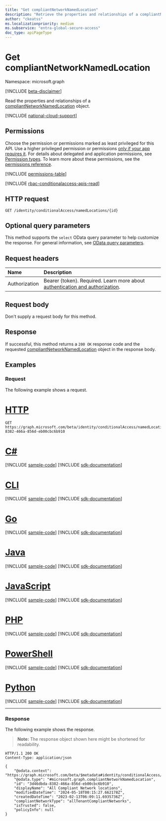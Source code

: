 ```yaml
---
title: "Get compliantNetworkNamedLocation"
description: "Retrieve the properties and relationships of a compliantNetworkNamedLocation object."
author: "ckeatss"
ms.localizationpriority: medium
ms.subservice: "entra-global-secure-access"
doc_type: apiPageType
---
```


# Get compliantNetworkNamedLocation

Namespace: microsoft.graph

[!INCLUDE [beta-disclaimer](../../includes/beta-disclaimer.md)]

Read the properties and relationships of a [compliantNetworkNamedLocation](../resources/compliantnetworknamedlocation.md) object.

[!INCLUDE [national-cloud-support](../../includes/all-clouds.md)]

## Permissions

Choose the permission or permissions marked as least privileged for this API. Use a higher privileged permission or permissions [only if your app requires it](/graph/permissions-overview#best-practices-for-using-microsoft-graph-permissions). For details about delegated and application permissions, see [Permission types](/graph/permissions-overview#permission-types). To learn more about these permissions, see the [permissions reference](/graph/permissions-reference).

<!-- { "blockType": "permissions", "name": "compliantnetworknamedlocation_get" } -->
[!INCLUDE [permissions-table](../includes/permissions/compliantnetworknamedlocation-get-permissions.md)]

[!INCLUDE [rbac-conditionalaccess-apis-read](../includes/rbac-for-apis/rbac-conditionalaccess-apis-read.md)]

## HTTP request

<!-- {
  "blockType": "ignored"
}
-->
``` http
GET /identity/conditionalAccess/namedLocations/{id}
```

## Optional query parameters

This method supports the `select` OData query parameter to help customize the response. For general information, see [OData query parameters](/graph/query-parameters).

## Request headers

| Name      |Description|
|:----------|:----------|
|Authorization|Bearer {token}. Required. Learn more about [authentication and authorization](/graph/auth/auth-concepts).|

## Request body

Don't supply a request body for this method.

## Response

If successful, this method returns a `200 OK` response code and the requested [compliantNetworkNamedLocation](../resources/compliantnetworknamedlocation.md) object in the response body.

## Examples

### Request

The following example shows a request.
# [HTTP](#tab/http)
<!-- {
  "blockType": "request",
  "name": "get_compliantnetworknamedlocation"
}
-->
``` http
GET https://graph.microsoft.com/beta/identity/conditionalAccess/namedLocations/3d46dbda-8382-466a-856d-eb00cbc6b910
```

# [C#](#tab/csharp)
[!INCLUDE [sample-code](../includes/snippets/csharp/get-compliantnetworknamedlocation-csharp-snippets.md)]
[!INCLUDE [sdk-documentation](../includes/snippets/snippets-sdk-documentation-link.md)]

# [CLI](#tab/cli)
[!INCLUDE [sample-code](../includes/snippets/cli/get-compliantnetworknamedlocation-cli-snippets.md)]
[!INCLUDE [sdk-documentation](../includes/snippets/snippets-sdk-documentation-link.md)]

# [Go](#tab/go)
[!INCLUDE [sample-code](../includes/snippets/go/get-compliantnetworknamedlocation-go-snippets.md)]
[!INCLUDE [sdk-documentation](../includes/snippets/snippets-sdk-documentation-link.md)]

# [Java](#tab/java)
[!INCLUDE [sample-code](../includes/snippets/java/get-compliantnetworknamedlocation-java-snippets.md)]
[!INCLUDE [sdk-documentation](../includes/snippets/snippets-sdk-documentation-link.md)]

# [JavaScript](#tab/javascript)
[!INCLUDE [sample-code](../includes/snippets/javascript/get-compliantnetworknamedlocation-javascript-snippets.md)]
[!INCLUDE [sdk-documentation](../includes/snippets/snippets-sdk-documentation-link.md)]

# [PHP](#tab/php)
[!INCLUDE [sample-code](../includes/snippets/php/get-compliantnetworknamedlocation-php-snippets.md)]
[!INCLUDE [sdk-documentation](../includes/snippets/snippets-sdk-documentation-link.md)]

# [PowerShell](#tab/powershell)
[!INCLUDE [sample-code](../includes/snippets/powershell/get-compliantnetworknamedlocation-powershell-snippets.md)]
[!INCLUDE [sdk-documentation](../includes/snippets/snippets-sdk-documentation-link.md)]

# [Python](#tab/python)
[!INCLUDE [sample-code](../includes/snippets/python/get-compliantnetworknamedlocation-python-snippets.md)]
[!INCLUDE [sdk-documentation](../includes/snippets/snippets-sdk-documentation-link.md)]

---

### Response

The following example shows the response.

> **Note:** The response object shown here might be shortened for readability.
<!-- {
  "blockType": "response",
  "truncated": true,
  "@odata.type": "microsoft.graph.compliantNetworkNamedLocation"
}
-->
``` http
HTTP/1.1 200 OK
Content-Type: application/json

{
    "@odata.context": "https://graph.microsoft.com/beta/$metadata#identity/conditionalAccess/namedLocations/$entity",
    "@odata.type": "#microsoft.graph.compliantNetworkNamedLocation",
    "id": "3d46dbda-8382-466a-856d-eb00cbc6b910",
    "displayName": "All Compliant Network locations",
    "modifiedDateTime": "2024-05-18T00:15:27.662178Z",
    "createdDateTime": "2023-02-13T06:09:11.6935736Z",
    "compliantNetworkType": "allTenantCompliantNetworks",
    "isTrusted": false,
    "policyInfo": null
}
```

